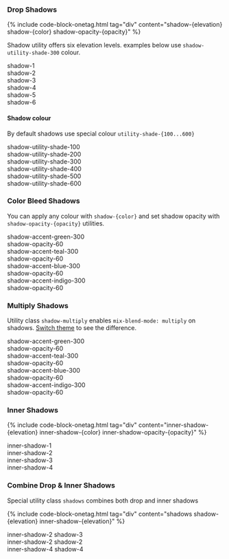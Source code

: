 ### Drop Shadows
{% include code-block-onetag.html tag="div" content="shadow-{elevation} shadow-{color} shadow-opacity-{opacity}" %}

Shadow utility offers six elevation levels. examples below use `shadow-utility-shade-300` colour.

<div class="tiles-grid">
    <div class="min-w-fit p-md bg-fill-base-100 shadow-1 shadow-utility-shade-300 rounded-md flex-1 items-center justify-center flex">
        <span class="font-mono color-text-base-500 rounded-sm px-xs2 py-minor-xs3 text-xs">shadow-1</span>
    </div>
    <div class="min-w-fit p-md bg-fill-base-100 shadow-2 shadow-utility-shade-300 rounded-md flex-1 items-center justify-center flex">
        <span class="font-mono color-text-base-500 rounded-sm px-xs2 py-minor-xs3 text-xs">shadow-2</span>
    </div>
    <div class="min-w-fit p-md bg-fill-base-100 shadow-3 shadow-utility-shade-300 rounded-md flex-1 items-center justify-center flex">
        <span class="font-mono color-text-base-500 rounded-sm px-xs2 py-minor-xs3 text-xs">shadow-3</span>
    </div>
    <div class="min-w-fit p-md bg-fill-base-100 shadow-4 shadow-utility-shade-300 rounded-md flex-1 items-center justify-center flex">
        <span class="font-mono color-text-base-500 rounded-sm px-xs2 py-minor-xs3 text-xs">shadow-4</span>
    </div>
    <div class="min-w-fit p-md bg-fill-base-100 shadow-5 shadow-utility-shade-300 rounded-md flex-1 items-center justify-center flex">
        <span class="font-mono color-text-base-500 rounded-sm px-xs2 py-minor-xs3 text-xs">shadow-5</span>
    </div>
    <div class="min-w-fit p-md bg-fill-base-100 shadow-6 shadow-utility-shade-300 rounded-md flex-1 items-center justify-center flex">
        <span class="font-mono color-text-base-500 rounded-sm px-xs2 py-minor-xs3 text-xs">shadow-6</span>
    </div>
</div>

#### Shadow colour
By default shadows use special colour `utility-shade-{100...600}`
<div class="tiles-grid">
    <div class="min-w-fit p-md bg-fill-base-100 shadow-6 shadow-utility-shade-100 rounded-md flex-1 items-center justify-center flex">
        <span class="font-mono color-text-base-500 rounded-sm px-xs2 py-minor-xs3 text-xs">shadow-utility-shade-100</span>
    </div>
    <div class="min-w-fit p-md bg-fill-base-100 shadow-6 shadow-utility-shade-200 rounded-md flex-1 items-center justify-center flex">
        <span class="font-mono color-text-base-500 rounded-sm px-xs2 py-minor-xs3 text-xs">shadow-utility-shade-200</span>
    </div>
    <div class="min-w-fit p-md bg-fill-base-100 shadow-6 shadow-utility-shade-300 rounded-md flex-1 items-center justify-center flex">
        <span class="font-mono color-text-base-500 rounded-sm px-xs2 py-minor-xs3 text-xs">shadow-utility-shade-300</span>
    </div>
    <div class="min-w-fit p-md bg-fill-base-100 shadow-6 shadow-utility-shade-400 rounded-md flex-1 items-center justify-center flex">
        <span class="font-mono color-text-base-500 rounded-sm px-xs2 py-minor-xs3 text-xs">shadow-utility-shade-400</span>
    </div>
    <div class="min-w-fit p-md bg-fill-base-100 shadow-6 shadow-utility-shade-500 rounded-md flex-1 items-center justify-center flex">
        <span class="font-mono color-text-base-500 rounded-sm px-xs2 py-minor-xs3 text-xs">shadow-utility-shade-500</span>
    </div>
    <div class="min-w-fit p-md bg-fill-base-100 shadow-6 shadow-utility-shade-600 rounded-md flex-1 items-center justify-center flex">
        <span class="font-mono color-text-base-500 rounded-sm px-xs2 py-minor-xs3 text-xs">shadow-utility-shade-600</span>
    </div>
</div>

### Color Bleed Shadows
You can apply any colour with `shadow-{color}` and set shadow opacity with `shadow-opacity-{opacity}` utilities.

<div class="flex flex-row flex-wrap gap-md flex-1 justify-center">
    <div class="min-w-fit flex-1 text-center px-sm py-lg bg-accent-green-400 gradient-tint-50 shadow-accent-green-300 shadow-opacity-60 shadow-4 rounded-md">
        <div class="font-mono color-text-contrast-500 rounded-sm text-xs">shadow-accent-green-300</div>
        <div class="font-mono color-text-contrast-500 rounded-sm text-xs">shadow-opacity-60</div>
    </div>
    <div class="min-w-fit flex-1 text-center px-sm py-lg bg-accent-teal-400 gradient-tint-50 shadow-accent-teal-300 shadow-opacity-60 shadow-4 rounded-md">
        <div class="font-mono color-text-contrast-500 rounded-sm text-xs">shadow-accent-teal-300</div>
        <div class="font-mono color-text-contrast-500 rounded-sm text-xs">shadow-opacity-60</div>
    </div>
    <div class="min-w-fit flex-1 text-center px-sm py-lg bg-accent-blue-400 gradient-tint-50 shadow-accent-blue-300 shadow-opacity-60 shadow-4 rounded-md">
        <div class="font-mono color-text-contrast-500 rounded-sm text-xs">shadow-accent-blue-300</div>
        <div class="font-mono color-text-contrast-500 rounded-sm text-xs">shadow-opacity-60</div>
    </div>
    <div class="min-w-fit flex-1 text-center px-sm py-lg bg-accent-indigo-400 gradient-tint-50 shadow-accent-indigo-300 shadow-opacity-60 shadow-4 rounded-md">
        <div class="font-mono color-text-contrast-500 rounded-sm text-xs">shadow-accent-indigo-300</div>
        <div class="font-mono color-text-contrast-500 rounded-sm text-xs">shadow-opacity-60</div>
    </div>
</div>

### Multiply Shadows
Utility class `shadow-multiply` enables `mix-blend-mode: multiply` on shadows. 
<a href="#" data-theme-switch="dark-elevated">Switch theme</a> to see the difference.

<div class="flex flex-row flex-wrap gap-md flex-1 justify-center">
    <div class="min-w-fit flex-1 text-center px-sm py-lg bg-accent-green-400 gradient-tint-50 shadow-accent-green-300 shadow-opacity-60 shadow-4 shadow-multiply rounded-md">
        <div class="font-mono color-text-contrast-500 rounded-sm text-xs">shadow-accent-green-300</div>
        <div class="font-mono color-text-contrast-500 rounded-sm text-xs">shadow-opacity-60</div>
    </div>
    <div class="min-w-fit flex-1 text-center px-sm py-lg bg-accent-teal-400 gradient-tint-50 shadow-accent-teal-300 shadow-opacity-60 shadow-4 shadow-multiply rounded-md">
        <div class="font-mono color-text-contrast-500 rounded-sm text-xs">shadow-accent-teal-300</div>
        <div class="font-mono color-text-contrast-500 rounded-sm text-xs">shadow-opacity-60</div>
    </div>
    <div class="min-w-fit flex-1 text-center px-sm py-lg bg-accent-blue-400 gradient-tint-50 shadow-accent-blue-300 shadow-opacity-60 shadow-4 shadow-multiply rounded-md">
        <div class="font-mono color-text-contrast-500 rounded-sm text-xs">shadow-accent-blue-300</div>
        <div class="font-mono color-text-contrast-500 rounded-sm text-xs">shadow-opacity-60</div>
    </div>
    <div class="min-w-fit flex-1 text-center px-sm py-lg bg-accent-indigo-400 gradient-tint-50 shadow-accent-indigo-300 shadow-opacity-60 shadow-4 shadow-multiply rounded-md">
        <div class="font-mono color-text-contrast-500 rounded-sm text-xs">shadow-accent-indigo-300</div>
        <div class="font-mono color-text-contrast-500 rounded-sm text-xs">shadow-opacity-60</div>
    </div>
</div>

### Inner Shadows
{% include code-block-onetag.html tag="div" content="inner-shadow-{elevation} inner-shadow-{color} inner-shadow-opacity-{opacity}" %}

<div class="tiles-grid ">
    <div class="min-w-fit py-base px-sm bg-fill-base-100 border border-solid border-alt-base-200 inner-shadow-1 shadow-utility-shade-300 rounded-md flex-1 items-center justify-center flex">
        <span class="font-mono color-text-base-500 rounded-sm px-xs2 py-minor-xs3 text-xs">inner-shadow-1</span>
    </div>
    <div class="min-w-fit py-base px-sm bg-fill-base-100 border border-solid border-alt-base-200 inner-shadow-2 shadow-utility-shade-300 rounded-md flex-1 items-center justify-center flex">
        <span class="font-mono color-text-base-500 rounded-sm px-xs2 py-minor-xs3 text-xs">inner-shadow-2</span>
    </div>
    <div class="min-w-fit py-base px-sm bg-fill-base-100 border border-solid border-alt-base-200 inner-shadow-3 shadow-utility-shade-300 rounded-md flex-1 items-center justify-center flex">
        <span class="font-mono color-text-base-500 rounded-sm px-xs2 py-minor-xs3 text-xs">inner-shadow-3</span>
    </div>
    <div class="min-w-fit py-base px-sm bg-fill-base-100 border border-solid border-alt-base-200 inner-shadow-4 shadow-utility-shade-300 rounded-md flex-1 items-center justify-center flex">
        <span class="font-mono color-text-base-500 rounded-sm px-xs2 py-minor-xs3 text-xs">inner-shadow-4</span>
    </div>
</div>

### Combine Drop & Inner Shadows
Special utility class `shadows` combines both drop and inner shadows

{% include code-block-onetag.html tag="div" content="shadows shadow-{elevation} inner-shadow-{elevation}" %}

<div class="tiles-grid ">
    <div class="min-w-fit py-base px-sm bg-fill-base-100 border border-solid border-stroke-base-200 shadows inner-shadow-2 inner-shadow-utility-shade-300 shadow-3 shadow-utility-shade-300 rounded-md flex-1">
        <span class="block font-mono color-text-base-500 rounded-sm px-xs2 py-minor-xs3 text-xs">inner-shadow-2</span>
        <span class="block font-mono color-text-base-500 rounded-sm px-xs2 py-minor-xs3 text-xs">shadow-3</span>
    </div>
    <div class="min-w-fit py-base px-sm bg-fill-base-100 border border-solid border-stroke-base-200 shadows inner-shadow-3 inner-shadow-utility-shade-300 shadow-2 shadow-utility-shade-300 rounded-md flex-1">
        <span class="block font-mono color-text-base-500 rounded-sm px-xs2 py-minor-xs3 text-xs">inner-shadow-2</span>
        <span class="block font-mono color-text-base-500 rounded-sm px-xs2 py-minor-xs3 text-xs">shadow-2</span>
    </div>
    <div class="min-w-fit py-base px-sm bg-fill-base-100 border border-solid border-stroke-base-200 shadows inner-shadow-4 inner-shadow-utility-shade-100 shadow-4 shadow-utility-shade-300 rounded-md flex-1">
        <span class="block font-mono color-text-base-500 rounded-sm px-xs2 py-minor-xs3 text-xs">inner-shadow-4</span>
        <span class="block font-mono color-text-base-500 rounded-sm px-xs2 py-minor-xs3 text-xs">shadow-4</span>
    </div>
</div>